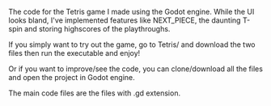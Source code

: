 The code for the Tetris game I made using the Godot engine. While the UI looks bland, I've implemented features like NEXT_PIECE, the 
daunting T-spin and storing highscores of the playthroughs.

If you simply want to try out the game, go to Tetris/ and download the two files then run the executable and enjoy!

Or if you want to improve/see the code, you can clone/download all the files and open the project in Godot engine.

The main code files are the files with .gd extension.
